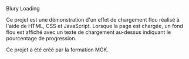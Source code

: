 Blury Loading

Ce projet est une démonstration d'un effet de chargement flou réalisé à l'aide de HTML, CSS et JavaScript. Lorsque la page est chargée, un fond flou est affiché avec un texte de chargement au-dessus indiquant le pourcentage de progression.

Ce projet a été créé par la formation MGK. 